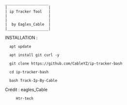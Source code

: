     ____________________
    |                   |
    | ip Tracker Tool   |
    |                   |
    |                   |
    |  by Eagles_Cable  |
    |___________________|
 
         

         

INSTALLATION :

         

      apt update

      apt install git curl -y

      git clone https://github.com/CableYZ/ip-tracker-bash

      cd ip-tracker-bash
      
      bash Track-Ip-By-Cable


Crédit : eagles_Cable

         Htr-tech





